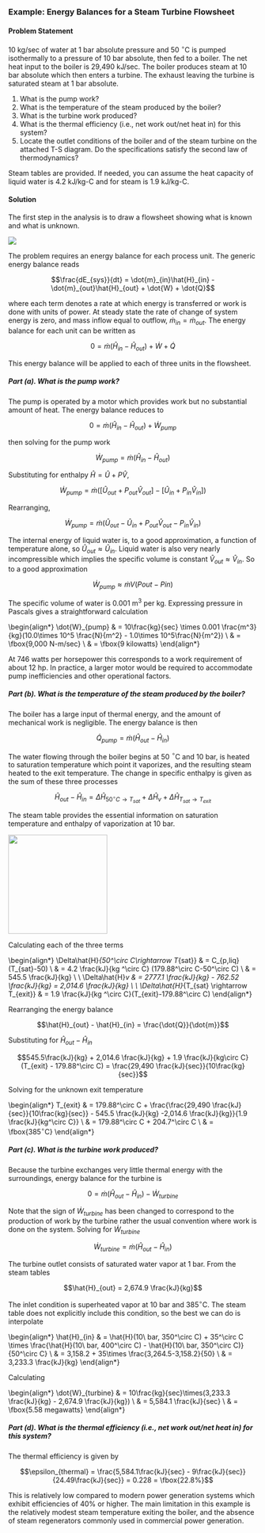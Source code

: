 ### Example: Energy Balances for a Steam Turbine Flowsheet

#### Problem Statement

10 kg/sec of water at 1 bar absolute pressure and 50 $^\circ$C is pumped isothermally to a pressure of 10 bar absolute, then fed to a boiler. The net heat input to the boiler is 29,490 kJ/sec. The boiler produces steam at 10 bar absolute which then enters a turbine. The exhaust leaving the turbine is saturated steam at 1 bar absolute.

1. What is the pump work?
2. What is the temperature of the steam produced by the boiler?
3. What is the turbine work produced?
4. What is the thermal efficiency (i.e., net work out/net heat in) for this system?
5. Locate the outlet conditions of the boiler and of the steam turbine on the attached T-S diagram. Do the specifications satisfy the second law of thermodynamics?

Steam tables are provided. If needed, you can assume the heat capacity of liquid water is 4.2 kJ/kg-C and for steam is 1.9 kJ/kg-C. 

#### Solution

The first step in the analysis is to draw a flowsheet showing what is known and what is unknown.

![](images/test.svg)

The problem requires an energy balance for each process unit. The generic energy balance reads

$$\frac{dE_{sys}}{dt} = \dot{m}_{in}\hat{H}_{in} - \dot{m}_{out}\hat{H}_{out} + \dot{W} + \dot{Q}$$

where each term denotes a rate at which energy is transferred or work is done with units of power. At steady state the rate of change of system energy is zero, and mass inflow equal to outflow, $\dot{m}_{in} = \dot{m}_{out}$. The energy balance for each unit can be written as

$$0 = \dot{m}(\hat{H}_{in} - \hat{H}_{out})+ \dot{W} + \dot{Q}$$

This energy balance will be applied to each of three units in the flowsheet.

##### Part (a). What is the pump work?

The pump is operated by a motor which provides work but no substantial amount of heat. The energy balance reduces to 

$$0 = \dot{m}(\hat{H}_{in} - \hat{H}_{out}) + \dot{W}_{pump}$$

then solving for the pump work

$$\dot{W}_{pump} = \dot{m}(\hat{H}_{in} - \hat{H}_{out})$$

Substituting for enthalpy $\hat{H} = \hat{U} + P\hat{V}$,

$$\dot{W}_{pump} = \dot{m}([\hat{U}_{out} + P_{out}\hat{V}_{out}] - [\hat{U}_{in} + P_{in}\hat{V}_{in}])$$

Rearranging,

$$\dot{W}_{pump} = \dot{m} (\hat{U}_{out} - \hat{U}_{in} + P_{out}\hat{V}_{out} - P_{in}\hat{V}_{in})$$

The internal energy of liquid water is, to a good approximation, a function of temperature alone, so $\hat{U}_{out} \approx \hat{U}_{in}$. Liquid water is also very nearly incompressible which implies the specific volume is constant $\hat{V}_{out} \approx \hat{V}_{in}$.  So to a good approximation

$$\dot{W}_{pump} \approx \dot{m}V(Pout - Pin)$$

The specific volume of water is 0.001 m$^3$ per kg. Expressing pressure in Pascals gives a straightforward calculation

\begin{align*}
\dot{W}_{pump} & = 10\frac{kg}{sec} \times 0.001 \frac{m^3}{kg}(10.0\times 10^5 \frac{N}{m^2} - 1.0\times 10^5\frac{N}{m^2}) \\
& = \fbox{9,000 N-m/sec} \\
& = \fbox{9 kilowatts}
\end{align*}

At 746 watts per horsepower this corresponds to a work requirement of about 12 hp.  In practice, a larger motor would be required to accommodate pump inefficiencies and other operational factors.

##### Part (b). What is the temperature of the steam produced by the boiler?

The boiler has a large input of thermal energy, and the amount of mechanical work is negligible.  The energy balance is then

$$\dot{Q}_{pump} = \dot{m}(\hat{H}_{out} - \hat{H}_{in})$$

The water flowing through the boiler begins at 50 $^\circ$C and 10 bar, is heated to saturation temperature which point it vaporizes, and the resulting steam heated to the exit temperature.  The change in specific enthalpy is given as the sum of these three processes

$$\hat{H}_{out} - \hat{H}_{in} = \Delta\hat{H}_{50^\circ C\rightarrow T_{sat}} + \Delta\hat{H}_v + \Delta\hat{H}_{T_{sat} \rightarrow T_{exit}}$$ 

The steam table provides the essential information on saturation temperature and enthalpy of vaporization at 10 bar. 

<img src="images/Image_2016111701.png" width="200"/>

Calculating each of the three terms

\begin{align*}
\Delta\hat{H}_{50^\circ C\rightarrow T_{sat}} & = C_{p,liq}(T_{sat}-50) \\
& = 4.2  \frac{kJ}{kg ^\circ C} (179.88^\circ C-50^\circ C) \\
& = 545.5 \frac{kJ}{kg} \\
\\
\Delta\hat{H}_v & = 2777.1 \frac{kJ}{kg} - 762.52 \frac{kJ}{kg} = 2,014.6 \frac{kJ}{kg} \\
\\
\Delta\hat{H}_{T_{sat} \rightarrow T_{exit}} & = 1.9 \frac{kJ}{kg ^\circ C}(T_{exit}-179.88^\circ C)
\end{align*}

Rearranging the energy balance

$$\hat{H}_{out} - \hat{H}_{in} = \frac{\dot{Q}}{\dot{m}}$$

Substituting for $\hat{H}_{out} - \hat{H}_{in}$

$$545.5\frac{kJ}{kg} + 2,014.6 \frac{kJ}{kg} + 1.9 \frac{kJ}{kg\circ C}(T_{exit} - 179.88^\circ C) = \frac{29,490 \frac{kJ}{sec}}{10\frac{kg}{sec}}$$

Solving for the unknown exit temperature

\begin{align*}
T_{exit} & = 179.88^\circ C + \frac{\frac{29,490 \frac{kJ}{sec}}{10\frac{kg}{sec}} - 545.5 \frac{kJ}{kg} -2,014.6 \frac{kJ}{kg}}{1.9 \frac{kJ}{kg^\circ C}} \\
& = 179.88^\circ C + 204.7^\circ C \\
& = \fbox{385$^\circ$C}
\end{align*}

##### Part (c). What is the turbine work produced?

Because the turbine exchanges very little thermal energy with the surroundings, energy balance for the turbine is

$$0 = \dot{m}(\hat{H}_{out} - \hat{H}_{in}) - \dot{W}_{turbine}$$

Note that the sign of $\dot{W}_{turbine}$ has been changed to correspond to the production of work by the turbine rather the usual convention where work is done on the system. Solving for $\dot{W}_{turbine}$

$$\dot{W}_{turbine} = \dot{m}(\hat{H}_{out} - \hat{H}_{in})$$

The turbine outlet consists of saturated water vapor at 1 bar. From the steam tables

$$\hat{H}_{out} = 2,674.9 \frac{kJ}{kg}$$

The inlet condition is superheated vapor at 10 bar and 385$^\circ$C. The steam table does not explicitly include this condition, so the best we can do is interpolate

\begin{align*}
\hat{H}_{in} & = \hat{H}(10\ bar, 350^\circ C) + 35^\circ C \times \frac{\hat{H}(10\ bar, 400^\circ C) - \hat{H}(10\ bar, 350^\circ C)}{50^\circ C} \\
& = 3,158.2 + 35\times \frac{3,264.5-3,158.2}{50} \\
& = 3,233.3 \frac{kJ}{kg}
\end{align*}

Calculating

\begin{align*}
\dot{W}_{turbine} & = 10\frac{kg}{sec}\times(3,233.3 \frac{kJ}{kg} - 2,674.9 \frac{kJ}{kg}) \\
& = 5,584.1 \frac{kJ}{sec} \\
& = \fbox{5.58 megawatts}
\end{align*}

##### Part (d). What is the thermal efficiency (i.e., net work out/net heat in) for this system?

The thermal efficiency is given by

$$\epsilon_{thermal} = \frac{5,584.1\frac{kJ}{sec} -  9\frac{kJ}{sec}}{24.49\frac{kJ}{sec}} = 0.228 = \fbox{22.8%}$$

This is relatively low compared to modern power generation systems which exhibit efficiencies of 40% or higher. The main limitation in this example is the relatively modest steam temperature exiting the boiler, and the absence of steam regenerators commonly used in commercial power generation.



